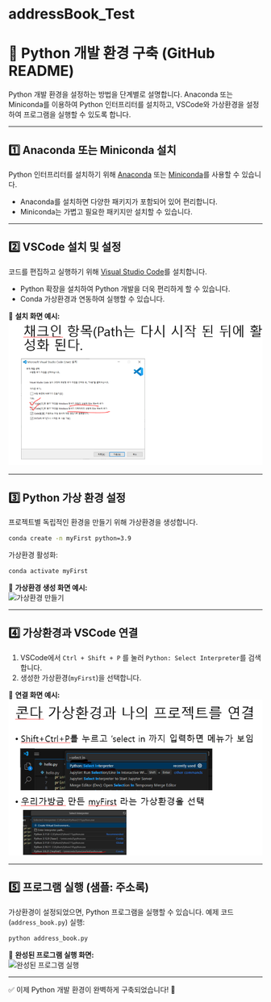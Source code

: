 # addressBook_Test
# 🐍 Python 개발 환경 구축 (GitHub README)

Python 개발 환경을 설정하는 방법을 단계별로 설명합니다. Anaconda 또는 Miniconda를 이용하여 Python 인터프리터를 설치하고, VSCode와 가상환경을 설정하여 프로그램을 실행할 수 있도록 합니다.

---

## 1️⃣ Anaconda 또는 Miniconda 설치

Python 인터프리터를 설치하기 위해 [Anaconda](https://www.anaconda.com/) 또는 [Miniconda](https://docs.conda.io/en/latest/miniconda.html)를 사용할 수 있습니다.

- Anaconda를 설치하면 다양한 패키지가 포함되어 있어 편리합니다.
- Miniconda는 가볍고 필요한 패키지만 설치할 수 있습니다.

---

## 2️⃣ VSCode 설치 및 설정

코드를 편집하고 실행하기 위해 [Visual Studio Code](https://code.visualstudio.com/)를 설치합니다. 

- Python 확장을 설치하여 Python 개발을 더욱 편리하게 할 수 있습니다.
- Conda 가상환경과 연동하여 실행할 수 있습니다.

📌 **설치 화면 예시:**  
![VSCode 설치](image/vscode.PNG)

---

## 3️⃣ Python 가상 환경 설정

프로젝트별 독립적인 환경을 만들기 위해 가상환경을 생성합니다.

```bash
conda create -n myFirst python=3.9
```

가상환경 활성화:

```bash
conda activate myFirst
```

📌 **가상환경 생성 화면 예시:**  
![가상환경 만들기](image/가상환경_만들기.PNG)

---

## 4️⃣ 가상환경과 VSCode 연결

1. VSCode에서 `Ctrl + Shift + P` 를 눌러 `Python: Select Interpreter`를 검색합니다.
2. 생성한 가상환경(`myFirst`)을 선택합니다.

📌 **연결 화면 예시:**  
![VSCode 가상환경 연결](image/연결.PNG)

---

## 5️⃣ 프로그램 실행 (샘플: 주소록)

가상환경이 설정되었으면, Python 프로그램을 실행할 수 있습니다.
예제 코드 (`address_book.py`) 실행:

```bash
python address_book.py
```

📌 **완성된 프로그램 실행 화면:**  
![완성된 프로그램 실행](image/주소록_결과물.png)

---

✅ 이제 Python 개발 환경이 완벽하게 구축되었습니다! 🚀
